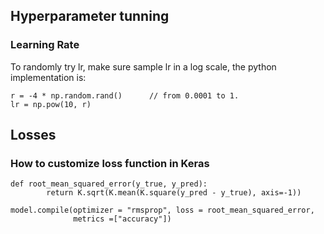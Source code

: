 ## Hyperparameter tunning
### Learning Rate
To randomly try lr, make sure sample lr in a log scale, the python implementation is:
```
r = -4 * np.random.rand()      // from 0.0001 to 1.
lr = np.pow(10, r)
```
## Losses
### How to customize loss function in Keras
```
def root_mean_squared_error(y_true, y_pred):
        return K.sqrt(K.mean(K.square(y_pred - y_true), axis=-1)) 

model.compile(optimizer = "rmsprop", loss = root_mean_squared_error, 
              metrics =["accuracy"])
```
